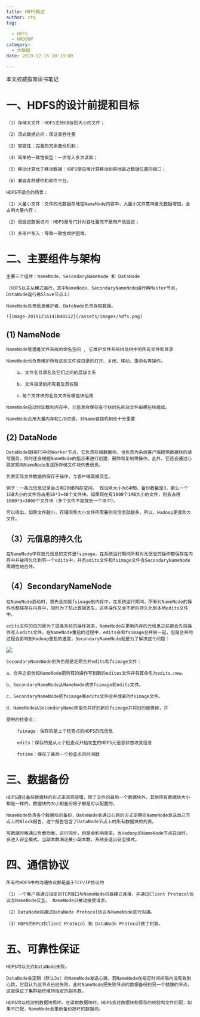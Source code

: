 ```yaml
---
title: HDFS概述
author: ztq
tag:

  - HDFS
  - HADOOP
category:
  - 大数据
date: 2019-12-16 10:10:00

---
```


本文权威指南读书笔记

# 一、HDFS的设计前提和目标

	（1）存储大文件：HDFS支持GB级别大小的文件；

	（2）流式数据访问：保证高吞吐量

	（3）容错性：完善的冗余备份机制；

	（4）简单的一致性模型：一次写入多次读取；

	（5）移动计算优于移动数据：HDFS使应用计算移动到离他最近数据位置的接口；

	（6）兼容各种硬件和软件平台。

	HDFS不适合的场景：

	（1）大量小文件：文件的元数据存储在NameNode内容中，大量小文件意味着元数据增加，会占用大量内存；

	（2）低延迟数据访问：HDFS是专门针对吞吐量而不是用户低延迟；

	（3）多用户写入：导致一致性维护困难。

# 二、主要组件与架构

	主要三个组件：NameNode、SecondaryNameNode 和 DataNode

	（HDFS以主从模式运行，其中NameNode、SecondaryNameNode运行再Master节点，DataNode运行再Slave节点上）

	NameNode负责信息维护者，DateNode负责存取数据。

	![image-20191216141048512](/assets/images/hdfs.png)

## (1) NameNode

	NameNode管理着文件系统的命名空间 , 它维护文件系统树及树中的所有文件和目录

	NameNode也负责维护所有这些文件或目录的打开、关闭、移动、重命名等操作。

		a. 文件名目录名及它们之间的层级关系

		b. 文件目录的所有者及其权限

		c.每个文件块的名及文件有哪些块组成

	NameNode启动时加载到内存中，元信息会保存各个块的名称及文件由哪些块组成。

	NameNode占用大量内存和I/O资源，对Name容错机制也十分重要

## (2) DataNode

	DataNode是HDFS中的Worker节点，它负责存储数据块，也负责为系统客户端提供数据块的读写服务，同时还会根据NameNode的指示来进行创建、删除和复制等操作。此外，它还会通过心跳定期向NameNode发送所存储文件块列表信息。

	负责实际文件数据的保存于操作，与客户端直接交互。

	例子：一条元信息记录会占用200B内存空间。 假设块大小为64MB，备份数量是3，那么一个1GB大小的文件将占用16*3=48个文件块。如果现在有1000个1MB大小的文件，则会占用1000*3=3000个文件块（多个文件不能放到一个块中）。

	可以得出，如果文件越小，存储同等大小文件所需要的元信息就越多，所以，Hadoop更喜欢大文件。

## （3）元信息的持久化

	在NameNode中存放元信息的文件是fsimage。在系统运行期间所有对元信息的操作都保存在内存中并被持久化到另一个edits中，并且edits文件和fsimage文件会SecondaryNameNode周期性地合并。

## （4）SecondaryNameNode

	在NameNode启动时，首先会加载fsimage到内存中，在系统运行期间，所有对NameNode的操作也都保存在内存中，同时为了防止数据丢失，这些操作又会不断的持久化到本地edits文件中。

	edits文件的目的是为了提高系统的操作效率，NameNode在更新内存的元信息之前都会先将操作写入edits文件。在NameNode重启的过程中，edits会和fsimage合并到一起，但是合并的过程会影响到Hadoop重启的速度，SecondaryNameNode就是为了解决这个问题：

![](/assets/images/secondaryNameNode.jpg)

	SecondaryNameNode的角色就是定期合并edits和fsimage文件：

	a、合并之前告知NameNode把所有的操作写到新的edites文件并将其命名为edits.new。

	b、SecondaryNameNode从NameNode请求fsimage和edits文件。

	c、SecondaryNameNode把fsimage和edits文件合并成新的fsimage文件。

	d、NameNode从SecondaryName获取合并好的新的fsimage并将旧的替换掉，并

	使用的检查点：

		fsimage：保存的是上个检查点的HDFS的元信息

		edits：保存的是从上个检查点开始发生的HDFS元信息状态改变信息

		fstime：保存了最后一个检查点的时间戳

# 三、数据备份

	HDFS通过备份数据块的形式来实现容错，除了文件的最后一个数据块外，其他所有数据块大小都是一样的，数据块的大小和备份银子都是可以配置的。

	NmaeNode负责各个数据块的备份，DataNode会通过心跳的方式定期向NameNode发送自己节点上的Block报告，这个报告包含了DataNode节点上的所有数据块的列表。

	写数据时候通过负载均衡，进行同步，但是会影响效率。当Hadoop的NameNode节点启动时，会进入安全模式。当副本数满足最小副本数，系统会退出安全模式。

# 四、通信协议

	所有的HDFS中的沟通协议都是基于TCP/IP协议的

	（1）一个客户端通过指定的TCP端口与NameNode机器建立连接，并通过Client Protocol协议与NameNode交互。 NameNode只被动接受请求。

	（2）DataNode则通过DataNode Protocol协议与NameNode进行沟通。

	（3）HDFS的RPC对Client Protocol 和 DataNode Protocol做了封装。

# 五、可靠性保证

	HDFS可以允许DataNode失败。

	DataNode会定期（默认3s）向NameNode发送心跳，若NameNode在指定时间间隔内没有收到心跳，它就认为此节点已经失败。此时NameNode把失败节点的数据备份到另一个健康的节点，这就保证了集群始终维持指定的副本数。

	HDFS可以检测到数据块损坏。在读取数据块时，HDFS会对数据块和保存的校验和文件匹配，如果不匹配，NameNode会重新备份损坏的数据块。